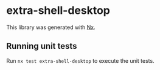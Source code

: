 # extra-shell-desktop

This library was generated with [Nx](https://nx.dev).

## Running unit tests

Run `nx test extra-shell-desktop` to execute the unit tests.
